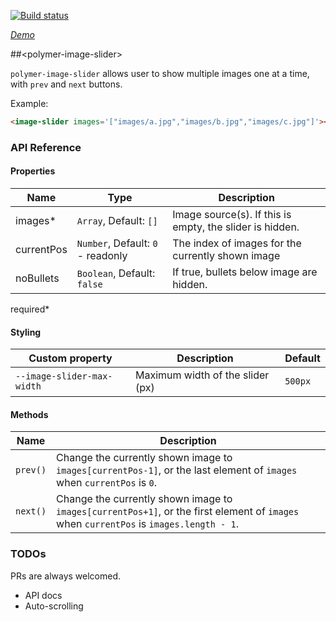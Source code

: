 [![Build status](https://travis-ci.org/philipjkim/polymer-image-slider.svg?branch=master)](https://travis-ci.org/philipjkim/polymer-image-slider)

_[Demo](https://philipjkim.github.io/)_


##&lt;polymer-image-slider&gt;

`polymer-image-slider` allows user to show multiple images one at a time, with `prev` and `next` buttons.

Example:

```html
<image-slider images='["images/a.jpg","images/b.jpg","images/c.jpg"]'></image-slider>
```


### API Reference

#### Properties

| Name | Type | Description |
| --- | --- | --- |
| images* | `Array`, Default: `[]` | Image source(s). If this is empty, the slider is hidden. |
| currentPos | `Number`, Default: `0` - readonly | The index of images for the currently shown image |
| noBullets | `Boolean`, Default: `false` | If true, bullets below image are hidden. |

required*

#### Styling

| Custom property | Description | Default |
| --- | --- | --- |
| `--image-slider-max-width` | Maximum width of the slider (px) | `500px` |

#### Methods

| Name | Description |
| --- | --- |
| `prev()` | Change the currently shown image to `images[currentPos-1]`, or the last element of `images` when `currentPos` is `0`. |
| `next()` | Change the currently shown image to `images[currentPos+1]`, or the first element of `images` when `currentPos` is `images.length - 1`. |


### TODOs

PRs are always welcomed.

- API docs
- Auto-scrolling
